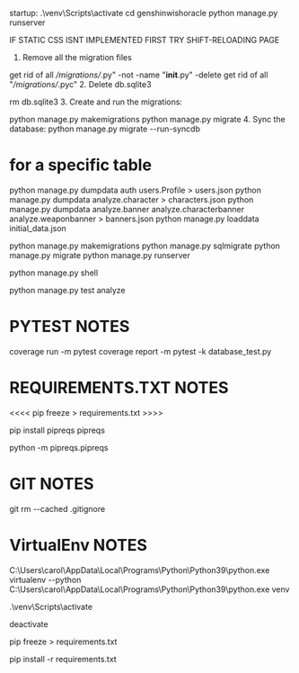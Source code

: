 startup:
.\venv\Scripts\activate
cd genshinwishoracle
python manage.py runserver

IF STATIC CSS ISNT IMPLEMENTED FIRST TRY SHIFT-RELOADING PAGE

1. Remove all the migration files

get rid of all */migrations/*.py" -not -name "__init__.py" -delete
get rid of all "*/migrations/*.pyc"
2. Delete db.sqlite3

rm db.sqlite3
3. Create and run the migrations:

python manage.py makemigrations
python manage.py migrate
4. Sync the database:
python manage.py migrate --run-syncdb

# for a specific table

<!-- from django.contrib.auth.models import User -->
python manage.py dumpdata auth users.Profile > users.json
python manage.py dumpdata analyze.character > characters.json
python manage.py dumpdata analyze.banner analyze.characterbanner analyze.weaponbanner > banners.json
python manage.py loaddata initial_data.json

python manage.py makemigrations
python manage.py sqlmigrate
python manage.py migrate
python manage.py runserver

python manage.py shell

python manage.py test analyze

# PYTEST NOTES

coverage run -m pytest
coverage report -m
pytest -k database_test.py

# REQUIREMENTS.TXT NOTES

<<<< pip freeze > requirements.txt >>>>

pip install pipreqs
pipreqs

python -m  pipreqs.pipreqs

# GIT NOTES

git rm --cached .gitignore

# VirtualEnv NOTES

C:\Users\carol\AppData\Local\Programs\Python\Python39\python.exe
virtualenv --python C:\Users\carol\AppData\Local\Programs\Python\Python39\python.exe venv
<!-- virtualenv --python  venv -->

.\venv\Scripts\activate

deactivate

pip freeze > requirements.txt

pip install -r requirements.txt
